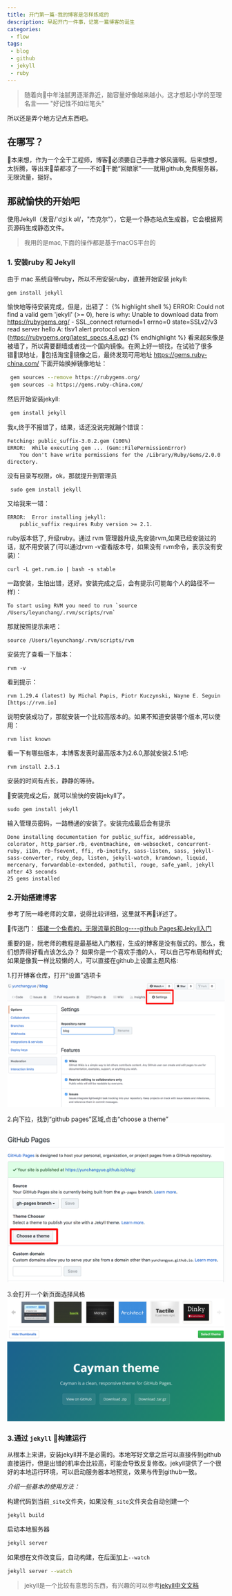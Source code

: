 ```yaml
---
title: 开门第一篇-我的博客是怎样炼成的
description: 早起开门一件事，记第一篇博客的诞生
categories:
 - flow
tags:
 - blog
 - github
 - jekyll
 - ruby
---
```


> 随着向中年油腻男逐渐靠近，脑容量好像越来越小。这才想起小学的至理名言——
>"好记性不如烂笔头"

所以还是弄个地方记点东西吧。
## 在哪写？

本来想，作为一个全干工程师，博客必须要自己手撸才够风骚啊。后来想想，太折腾，等出来菜都凉了——不如干脆“回娘家”——就用github,免费服务器，无限流量，挺好。

## 那就愉快的开始吧
使用Jekyll（发音/'dʒiːk əl/，"杰克尔"），它是一个静态站点生成器，它会根据网页源码生成静态文件。
>我用的是mac,下面的操作都是基于macOS平台的

### 1. 安装ruby 和 Jekyll
由于 mac 系统自带ruby，所以不用安装ruby，直接开始安装 jekyll:
```sh
gem install jekyll
```
愉快地等待安装完成，但是，出错了：
{% highlight shell %}
ERROR:  Could not find a valid gem 'jekyll' (>= 0), here is why:
          Unable to download data from https://rubygems.org/ - SSL_connect returned=1 errno=0 state=SSLv2/v3 read server hello A: tlsv1 alert protocol version (https://rubygems.org/latest_specs.4.8.gz)
{% endhighlight %}
看来起来像是被墙了，所以需要翻墙或者找一个国内镜像。在网上好一顿找，在试验了很多错误地址，包括淘宝镜像之后，最终发现可用地址 https://gems.ruby-china.com/
下面开始换掉镜像地址：
```sh
 gem sources --remove https://rubygems.org/
 gem sources -a https://gems.ruby-china.com/
```
然后开始安装jekyll:
```sh
 gem install jekyll
```
我x,终于不报错了，结果，话还没说完就蹦个错误：
```shell
Fetching: public_suffix-3.0.2.gem (100%)
ERROR:  While executing gem ... (Gem::FilePermissionError)
    You don't have write permissions for the /Library/Ruby/Gems/2.0.0 directory.
```
没有目录写权限，ok，那就提升到管理员
```shell
 sudo gem install jekyll
```
又给我来一错：
```shell
ERROR:  Error installing jekyll:
	public_suffix requires Ruby version >= 2.1.
```
ruby版本低了,
升级ruby。通过 rvm 管理器升级,先安装rvm,如果已经安装过的话，就不用安装了(可以通过rvm -v查看版本号，如果没有 rvm命令，表示没有安装)：
```shell
curl -L get.rvm.io | bash -s stable
```
一路安装，生怕出错，还好。安装完成之后，会有提示(可能每个人的路径不一样)：
```
To start using RVM you need to run `source /Users/leyunchang/.rvm/scripts/rvm`
```
那就按照提示来吧：
```shell
source /Users/leyunchang/.rvm/scripts/rvm
```
安装完了查看一下版本：
```shell
rvm -v
```
看到提示：
```shell
rvm 1.29.4 (latest) by Michal Papis, Piotr Kuczynski, Wayne E. Seguin [https://rvm.io]
```
说明安装成功了，那就安装一个比较高版本的。如果不知道安装哪个版本,可以使用：
```shell
rvm list known
```
看一下有哪些版本，本博客发表时最高版本为2.6.0,那就安装2.5.1吧:
```shell
rvm install 2.5.1
```
安装的时间有点长，静静的等待。

安装完成之后，就可以愉快的安装jekyll了。
```shell
sudo gem install jekyll
```
输入管理员密码，一路畅通的安装了。安装完成最后会有提示
```shell
Done installing documentation for public_suffix, addressable, colorator, http_parser.rb, eventmachine, em-websocket, concurrent-ruby, i18n, rb-fsevent, ffi, rb-inotify, sass-listen, sass, jekyll-sass-converter, ruby_dep, listen, jekyll-watch, kramdown, liquid, mercenary, forwardable-extended, pathutil, rouge, safe_yaml, jekyll after 43 seconds
25 gems installed
```
### 2.开始搭建博客
参考了阮一峰老师的文章，说得比较详细，这里就不再详述了。

传送门： [搭建一个免费的，无限流量的Blog----github Pages和Jekyll入门](http://www.ruanyifeng.com/blog/2012/08/blogging_with_jekyll.html)

重要的是，阮老师的教程是最基础入门教程，生成的博客是没有版式的。那么，我们想弄得好看点该怎么办？
如果你是一个喜欢手撸的人，可以自己写布局和样式;如果是像我一样比较懒的人，可以直接在github上设置主题风格:

1.打开博客仓库，打开“设置”选项卡
![打开仓库“设置”选项卡](/assets/images/2018/08/open-setting.png)

2.向下拉，找到“github pages”区域,点击“choose a theme”
![choose a theme](/assets/images/2018/08/github-pages.png)

3.会打开一个新页面选择风格
![主题风格选择页面](/assets/images/2018/08/theme.png)

### 3.通过 `jekyll` 构建运行
从根本上来讲，安装jekyll并不是必需的。本地写好文章之后可以直接传到github直接运行，但是出错的机率会比较高，可能会导致反复修改。jekyll提供了一个很好的本地运行环境，可以启动服务器本地预览，效果与传到github一致。

*介绍一些基本的使用方法：*

构建代码到当前`_site`文件夹，如果没有`_site`文件夹会自动创建一个
```shell
jekyll build
```

启动本地服务器
```sh
jekyll server
```

如果想在文件改变后，自动构建，在后面加上`--watch`
```sh
jekyll server --watch
```
>jekyll是一个比较有意思的东西，有兴趣的可以参考[jekyll中文文档](https://www.jekyll.com.cn/)
